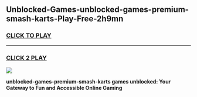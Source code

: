 
## Unblocked-Games-unblocked-games-premium-smash-karts-Play-Free-2h9mn
<h3>
<a href="https://premium76.site?title=unblocked-games-premium-smash-karts&ref=22A">CLICK TO PLAY</a></h3>
<hr>

<h3>
<a href="https://premium76.site?title=unblocked-games-premium-smash-karts&ref=22A">CLICK 2 PLAY</a>
  
</h3>

<a href="https://premium76.site?title=unblocked-games-premium-smash-karts&ref=22A"><img src="https://clearcache.store/games.png"></a>


**unblocked-games-premium-smash-karts games unblocked: Your Gateway to Fun and Accessible Online Gaming**
